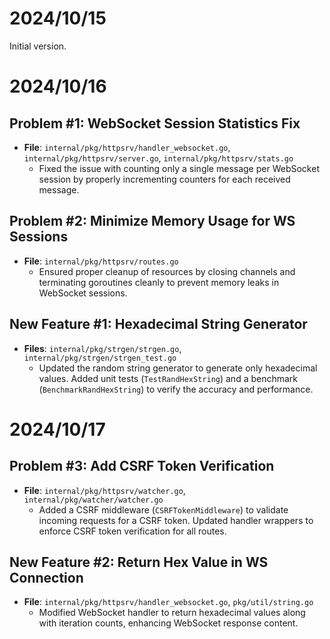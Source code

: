 # 2024/10/15

Initial version.

# 2024/10/16

## Problem #1: WebSocket Session Statistics Fix
- **File**: `internal/pkg/httpsrv/handler_websocket.go`, `internal/pkg/httpsrv/server.go`, `internal/pkg/httpsrv/stats.go`
  - Fixed the issue with counting only a single message per WebSocket session by properly incrementing counters for each received message.

## Problem #2: Minimize Memory Usage for WS Sessions
- **File**: `internal/pkg/httpsrv/routes.go`
  - Ensured proper cleanup of resources by closing channels and terminating goroutines cleanly to prevent memory leaks in WebSocket sessions.
 
## New Feature #1: Hexadecimal String Generator
- **Files**: `internal/pkg/strgen/strgen.go`, `internal/pkg/strgen/strgen_test.go`
  - Updated the random string generator to generate only hexadecimal values. Added unit tests (`TestRandHexString`) and a benchmark (`BenchmarkRandHexString`) to verify the accuracy and performance.

# 2024/10/17

## Problem #3: Add CSRF Token Verification
- **File**: `internal/pkg/httpsrv/watcher.go`, `internal/pkg/watcher/watcher.go`
  - Added a CSRF middleware (`CSRFTokenMiddleware`) to validate incoming requests for a CSRF token. Updated handler wrappers to enforce CSRF token verification for all routes.

## New Feature #2: Return Hex Value in WS Connection
- **File**: `internal/pkg/httpsrv/handler_websocket.go`, `pkg/util/string.go`
  - Modified WebSocket handler to return hexadecimal values along with iteration counts, enhancing WebSocket response content.

